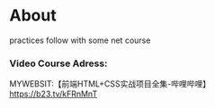 # About
practices follow with some net course</br>
### Video Course Adress:
MYWEBSIT:【前端HTML+CSS实战项目全集-哔哩哔哩】 https://b23.tv/kFRnMnT
